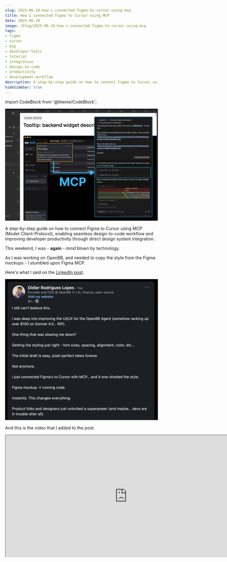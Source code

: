 ```yaml
---
slug: 2025-06-10-how-i-connected-figma-to-cursor-using-mcp
title: How I connected Figma to Cursor using MCP
date: 2025-06-10
image: /blog/2025-06-10-how-i-connected-figma-to-cursor-using-mcp
tags:
- figma
- cursor
- mcp
- developer-tools
- tutorial
- integration
- design-to-code
- productivity
- development-workflow
description: A step-by-step guide on how to connect Figma to Cursor using MCP (Model-Client-Protocol), enabling seamless design-to-code workflow and improving developer productivity through direct design system integration.
hideSidebar: true
---
```




import CodeBlock from '@theme/CodeBlock';

<p align="center">
    <img width="600" src="/blog/2025-06-10-how-i-connected-figma-to-cursor-using-mcp.png" />
</p>

A step-by-step guide on how to connect Figma to Cursor using MCP (Model-Client-Protocol), enabling seamless design-to-code workflow and improving developer productivity through direct design system integration.

<!-- truncate -->

<div style={{borderTop: '1px solid #0088CC', margin: '1.5em 0'}} />

This weekend, I was - **again** - mind blown by technology.

As I was working on OpenBB, and needed to copy the style from the Figma mockups - I stumbled upon Figma MCP.

Here's what I said on the <a href="https://www.linkedin.com/posts/didier-lopes_i-still-cant-believe-this-i-was-deep-into-activity-7337573643431944192-f9-L?utm_source=share&utm_medium=member_desktop&rcm=ACoAABub6aIBaA7HieEI5VizHglQPohLA_Wptag" target="_blank" rel="noreferrer">LinkedIn post</a>.

<p align="center">
    <img width="600" src="/blog/2025-06-10-how-i-connected-figma-to-cursor-using-mcp_1.png" />
</p>

And this is the video that I added to the post:

<div className="flex place-items-center justify-center items-center rounded-sm mx-auto">
    <iframe
        src="https://www.youtube.com/embed/UwC_pbEnN3U?si=w15gGna5j1OhgPFp"
        width="800"
        height="400"
    />
</div>

<br />

So, in this short post, I'm going to tell you how you can do the same in a couple of steps.

## Enabling MCP Server on Figma

1. Make sure you are using Figma desktop app.

2. Go into "Dev Mode" on the bottom toolbar.

<br />
<p align="center">
    <img width="400" src="/blog/2025-06-10-how-i-connected-figma-to-cursor-using-mcp_2.png" />
</p>

3. Enable MCP Server.

<br />
<p align="center">
    <img width="400" src="/blog/2025-06-10-how-i-connected-figma-to-cursor-using-mcp_3.png" />
</p>

## Set up MCP client (Cursor)

1. Open Cursor Settings

<br />
<p align="center">
    <img width="500" src="/blog/2025-06-10-how-i-connected-figma-to-cursor-using-mcp_4.png" />
</p>

2. Add a new MCP server

<br />
<p align="center">
    <img width="600" src="/blog/2025-06-10-how-i-connected-figma-to-cursor-using-mcp_5.png" />
</p>

When clicking on "Add Custom MCP", copy paste the following block of code:

<CodeBlock language="json">
{`{
  "mcpServers": {
    "Figma": {
      "url": "http://127.0.0.1:3845/sse"
    }
  }
}`}
</CodeBlock>

Then save it, like this:

<p align="center">
    <img width="400" src="/blog/2025-06-10-how-i-connected-figma-to-cursor-using-mcp_6.png" />
</p>

Once you close that file, you'll see that Cursor Settings MCP tab now displays "Loading tools":

<p align="center">
    <img width="700" src="/blog/2025-06-10-how-i-connected-figma-to-cursor-using-mcp_7.png" />
</p>

After a few seconds you can toggle the Figma MCP and you should be able to see a few tools.

<p align="center">
    <img width="700" src="/blog/2025-06-10-how-i-connected-figma-to-cursor-using-mcp_8.png" />
</p>

## Usage

The usage is very simple.

You just need to select the layout you want to pass to Cursor on Figma, and then right click on it and select "Copy link to selection".

<p align="center">
    <img width="400" src="/blog/2025-06-10-how-i-connected-figma-to-cursor-using-mcp_9.png" />
</p>

Then you paste that link to Cursor and you prompt accordingly.

<p align="center">
    <img width="400" src="/blog/2025-06-10-how-i-connected-figma-to-cursor-using-mcp_10.png" />
</p>

Note: I recommend to be explicit with the model to utilize MCP.

That's it. I hope this is helpful.

Happy hacking.
